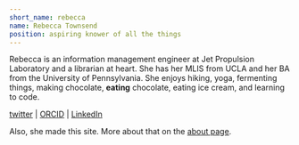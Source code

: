```yaml
---
short_name: rebecca
name: Rebecca Townsend
position: aspiring knower of all the things
---
```

Rebecca is an information management engineer at Jet Propulsion Laboratory and a librarian at heart. She has her MLIS from UCLA and her BA from the University of Pennsylvania. She enjoys hiking, yoga, fermenting things, making chocolate, **eating** chocolate, eating ice cream, and learning to code.

[twitter](https://twitter.com/rmtowns) \| [ORCID](https://orcid.org/0000-0002-6313-2110) \| [LinkedIn](https://www.linkedin.com/in/rebecca-mary-townsend/)

Also, she made this site. More about that on the [about page]({{site.baseurl}}about.html).
